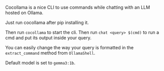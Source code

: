 Cocollama is a nice CLI to use commands while chatting with an LLM hosted on Ollama. 

Just run cocollama after pip installing it. 

Then run `cocollama` to start the cli. Then run `chat <query> $(cmd)` to run a cmd and put its output inside your query.

You can easily change the way your query is formatted in the `extract_command` method from `OllamaShell`.

Default model is set to `gemma3:1b`.